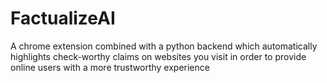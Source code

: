 # FactualizeAI
A chrome extension combined with a python backend which automatically highlights check-worthy claims on websites you visit in order to provide online users with a more trustworthy experience
